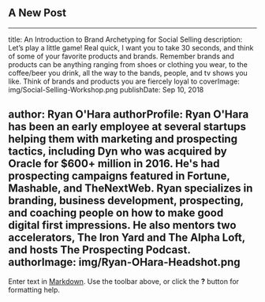 ## A New Post
---
title: An Introduction to Brand Archetyping for Social Selling
description: Let’s play a little game! Real quick, I want you to take 30 seconds, and think of some of your favorite products and brands. Remember brands and products can be anything ranging from shoes or clothing you wear, to the coffee/beer you drink, all the way to the bands, people, and tv shows you like.  Think of brands and products you are fiercely loyal to
coverImage: img/Social-Selling-Workshop.png
publishDate: Sep 10, 2018

author: Ryan O'Hara
authorProfile: Ryan O'Hara has been an early employee at several startups helping them with marketing and prospecting tactics, including Dyn who was acquired by Oracle for $600+ million in 2016. He's had prospecting campaigns featured in Fortune, Mashable, and TheNextWeb. Ryan specializes in branding, business development, prospecting, and coaching people on how to make good digital first impressions. He also mentors two accelerators, The Iron Yard and The Alpha Loft, and hosts The Prospecting Podcast.
authorImage: img/Ryan-OHara-Headshot.png
---

Enter text in [Markdown](http://daringfireball.net/projects/markdown/). Use the toolbar above, or click the **?** button for formatting help.
